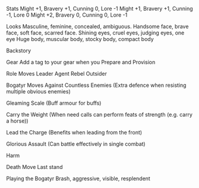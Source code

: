 Stats
Might +1, Bravery +1, Cunning 0, Lore -1
Might +1, Bravery +1, Cunning -1, Lore 0
Might +2, Bravery 0, Cunning 0, Lore -1

Looks
Masculine, feminine, concealed, ambiguous.
Handsome face, brave face, soft face, scarred face.
Shining eyes, cruel eyes, judging eyes, one eye
Huge body, muscular body, stocky body, compact body

Backstory

Gear
Add a tag to your gear when you Prepare and Provision

Role Moves
Leader
Agent
Rebel
Outsider

Bogatyr Moves
Against Countless Enemies
(Extra defence when resisting multiple obvious enemies)

Gleaming Scale
(Buff armour for buffs)

Carry the Weight
(When need calls can perform feats of strength (e.g. carry a horse))

Lead the Charge
(Benefits when leading from the front)

Glorious Assault
(Can battle effectively in single combat)

Harm

Death Move
Last stand

Playing the Bogatyr
Brash, aggressive, visible, resplendent 

